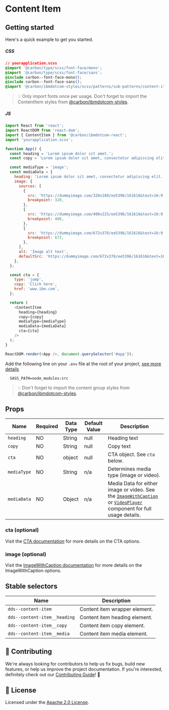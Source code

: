 # Content Item

## Getting started

Here's a quick example to get you started.

##### CSS

```css
// yourapplication.scss
@import '@carbon/type/scss/font-face/mono';
@import '@carbon/type/scss/font-face/sans';
@include carbon--font-face-mono();
@include carbon--font-face-sans();
@import '@carbon/ibmdotcom-styles/scss/patterns/sub-patterns/content-item';
```

> 💡 Only import fonts once per usage. Don't forget to import the ContentItem
> styles from
> [@carbon/ibmdotcom-styles](https://github.com/carbon-design-system/ibm-dotcom-library/blob/master/packages/styles).

##### JS

```javascript
import React from 'react';
import ReactDOM from 'react-dom';
import { ContentItem } from '@carbon/ibmdotcom-react';
import 'yourapplication.scss';

function App() {
  const heading = 'Lorem ipsum dolor sit amet.';
  const copy = 'Lorem ipsum dolor sit amet, consectetur adipiscing elit.';

  const mediaType = 'image';
  const mediaData = {
    heading: 'Lorem ipsum dolor sit amet, consectetur adipiscing elit.',
    image: {
      sources: [
        {
          src: 'https://dummyimage.com/320x180/ee5396/161616&text=16:9',
          breakpoint: 320,
        },
        {
          src: 'https://dummyimage.com/400x225/ee5396/161616&text=16:9',
          breakpoint: 400,
        },
        {
          src: 'https://dummyimage.com/672x378/ee5396/161616&text=16:9',
          breakpoint: 672,
        },
      ],
      alt: 'Image alt text',
      defaultSrc: 'https://dummyimage.com/672x378/ee5396/161616&text=16:9',
    },
  };

  const cta = {
    type: 'jump',
    copy: 'Click here',
    href: 'www.ibm.com',
  };

  return (
    <ContentItem
      heading={heading}
      copy={copy}
      mediaType={mediaType}
      mediaData={mediaData}
      cta={cta}
    />
  );
}

ReactDOM.render(<App />, document.querySelector('#app'));
```

Add the following line on your `.env` file at the root of your project,
[see more details](https://github.com/carbon-design-system/ibm-dotcom-library/tree/master/packages/styles#usage)

```
  SASS_PATH=node_modules:src
```

> 💡 Don't forget to import the content group styles from
> [@carbon/ibmdotcom-styles](https://github.com/carbon-design-system/ibm-dotcom-library/blob/master/packages/styles).

## Props

| Name        | Required | Data Type | Default Value | Description                                                                                                                                                                                                                                                                                                                                                      |
| ----------- | -------- | --------- | ------------- | ---------------------------------------------------------------------------------------------------------------------------------------------------------------------------------------------------------------------------------------------------------------------------------------------------------------------------------------------------------------- |
| `heading`   | NO       | String    | null          | Heading text                                                                                                                                                                                                                                                                                                                                                     |
| `copy`      | NO       | String    | null          | Copy text                                                                                                                                                                                                                                                                                                                                                        |
| `cta`       | NO       | object    | null          | CTA object. See `cta` below.                                                                                                                                                                                                                                                                                                                                     |
| `mediaType` | NO       | String    | n/a           | Determines media type (image or video).                                                                                                                                                                                                                                                                                                                          |
| `mediaData` | NO       | Object    | n/a           | Media Data for either image or video. See the [`ImageWithCaption`](https://github.com/carbon-design-system/ibm-dotcom-library/tree/master/packages/react/src/components/ImageWithCaption) or [`VideoPlayer`](https://github.com/carbon-design-system/ibm-dotcom-library/tree/master/packages/react/src/components/VideoPlayer) component for full usage details. |

### cta (optional)

Visit the
[CTA documentation](https://ibmdotcom-react.mybluemix.net/?path=/story/components-cta--default)
for more details on the CTA options.

### image (optional)

Visit the
[ImageWithCaption documentation](https://ibmdotcom-react.mybluemix.net/?path=/story/components-imagewithcaption--default)
for more details on the ImageWithCaption options.

## Stable selectors

| Name                         | Description                   |
| ---------------------------- | ----------------------------- |
| `dds--content-item`          | Content item wrapper element. |
| `dds--content-item__heading` | Content item heading element. |
| `dds--content-item__copy`    | Content item copy element.    |
| `dds--content-item__media`   | Content item media element.   |

## 🙌 Contributing

We're always looking for contributors to help us fix bugs, build new features,
or help us improve the project documentation. If you're interested, definitely
check out our
[Contributing Guide](https://github.com/carbon-design-system/ibm-dotcom-library/blob/master/.github/CONTRIBUTING.md)!
👀

## 📝 License

Licensed under the
[Apache 2.0 License](https://github.com/carbon-design-system/ibm-dotcom-library/blob/master/LICENSE).
